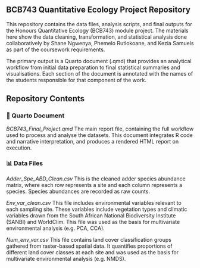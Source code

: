 ## BCB743 Quantitative Ecology Project Repository
This repository contains the data files, analysis scripts, and final outputs for the Honours Quantitative Ecology (BCB743) module project. The materials here show the data cleaning, transformation, and statistical analysis done collaboratively by Shane Ngwenya, Phemelo Rutlokoane, and Kezia Samuels as part of the coursework requirements.

The primary output is a Quarto document (.qmd) that provides an analytical workflow from initial data preparation to final statistical summaries and visualisations. Each section of the document is annotated with the names of the students responsible for that component of the work.

## Repository Contents
### 📄 Quarto Document
*BCB743_Final_Project.qmd*
The main report file, containing the full workflow used to process and analyse the datasets. This document integrates R code and narrative interpretation, and produces a rendered HTML report on execution.

### 📊 Data Files
*Adder_Spe_ABD_Clean.csv*
This is the cleaned adder species abundance matrix, where each row represents a site and each column represents a species. Species abundances are recorded as raw counts.

*Env_var_clean.csv*
This file includes environmental variables relevant to each sampling site. These variables include vegetation types and climatic variables drawn from the South African National Biodiversity Institute (SANBI) and WorldClim. This file was used as the basis for multivariate environmental analysis (e.g. PCA, CCA).

*Num_env_var.csv*
This file contains land cover classification groups gathered from raster-based spatial data. It quantifies proportions of different land cover classes at each site and was used as the basis for multivariate environmental analysis (e.g. NMDS).

